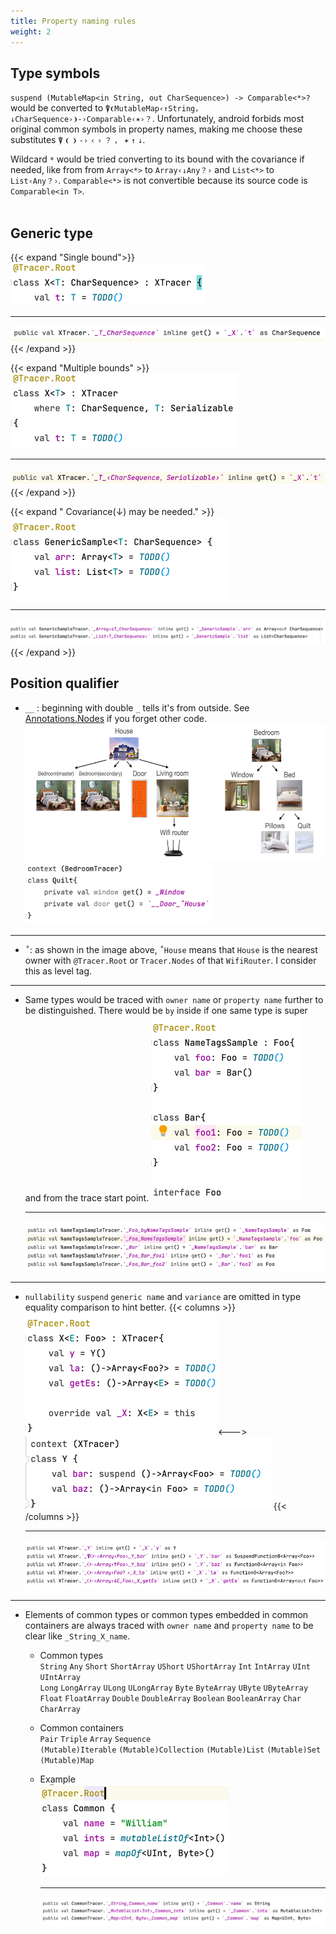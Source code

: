 ```yaml
---
title: Property naming rules
weight: 2
---
```


## Type symbols   
  `suspend (MutableMap<in String, out CharSequence>) -> Comparable<*>?` would be converted to
  `⍒❨MutableMap‹↑String，↓CharSequence›❩-›Comparable‹✶›？`. Unfortunately, android forbids most 
  original common symbols in property names, making me choose these substitutes  `⍒` `❨` `❩` 
  `-›` `‹` `›` `？` `，` `✶` `↑` `↓`.

  Wildcard `*` would be tried converting to its bound with the covariance if needed, like from
  from `Array<*>` to `Array‹↓Any？›` and `List<*>` to `List‹Any？›`. `Comparable<*>` is not
  convertible because its source code is `Comparable<in T>`.
  <br><br>

## Generic type 
  {{< expand "Single bound">}}
  ![](generic(1).png)
    
  ---
    
  ![](_generic(1).png)
  {{< /expand >}}
  
  {{< expand "Multiple bounds" >}} 
  ![](generic(2).png) 

  ---

  ![](_generic(2).png)
  {{< /expand >}}

  {{< expand " Covariance(↓) may be needed." >}} 
  ![](generic(3).png) 
  
  --- 
  
  ![](_generic(3).png)
  {{< /expand >}}
  <br>

## Position qualifier
  * `__` : beginning with double `_` tells it's from outside. See 
    [Annotations.Nodes](https://apollokwok.github.io/TracerTutorial/usage/annotations/nodes.mp4) if
    you forget other code.  
    <img src=../doubleBedroomsHouse.png height=220/>  
    <img src=underline.png width=300/>
  ---
  * `˚`: as shown in the image above, `˚House` means that `House` is the nearest owner with
     `@Tracer.Root` or `Tracer.Nodes` of that `WifiRouter`. I consider this as level tag.
  ---
  * Same types would be traced with `owner name` or `property name` further to be 
    distinguished. There would be `by` inside if one same type is super and from the trace start point. 
    ![](foo.png)

    ---

    ![](_foo.png) 
  ---
  * `nullability` `suspend` `generic name` and `variance` are omitted in type equality 
    comparison to hint better. 
    {{< columns >}}![](lambda.png)<--->![](lambda(1).png){{< /columns >}}

    ---

    <img src=_lambda.png /> 
  --- 
  * Elements of common types or common types embedded in common containers are always traced with 
     `owner name` and `property name` to be clear like `_String_X_name`.

     * Common types      
       `String` `Any` `Short` `ShortArray` `UShort` `UShortArray` `Int` `IntArray` `UInt` `UIntArray`    
       `Long` `LongArray` `ULong` `ULongArray` `Byte` `ByteArray` `UByte` `UByteArray`     
       `Float` `FloatArray` `Double` `DoubleArray` `Boolean` `BooleanArray` `Char` `CharArray`      
   
     * Common containers  
       `Pair` `Triple` `Array` `Sequence`    
       `(Mutable)Iterable` `(Mutable)Collection` `(Mutable)List` `(Mutable)Set` `(Mutable)Map`    
     
     * Example    
       ![](common.png)

       ---

       ![](_common.png)